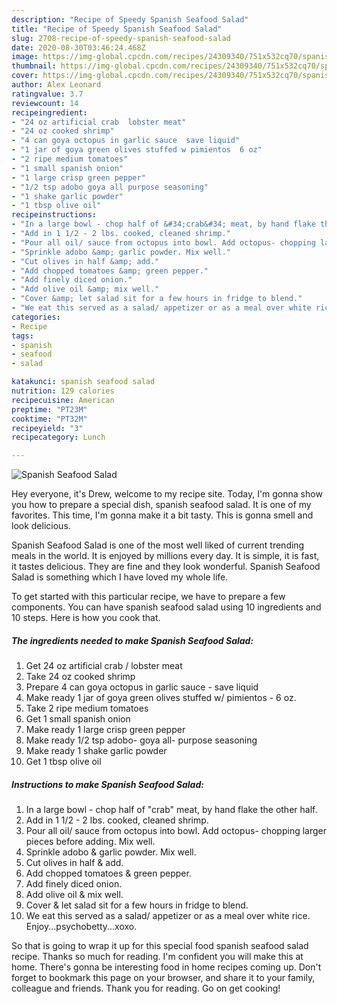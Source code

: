 ```yaml
---
description: "Recipe of Speedy Spanish Seafood Salad"
title: "Recipe of Speedy Spanish Seafood Salad"
slug: 2708-recipe-of-speedy-spanish-seafood-salad
date: 2020-08-30T03:46:24.468Z
image: https://img-global.cpcdn.com/recipes/24309340/751x532cq70/spanish-seafood-salad-recipe-main-photo.jpg
thumbnail: https://img-global.cpcdn.com/recipes/24309340/751x532cq70/spanish-seafood-salad-recipe-main-photo.jpg
cover: https://img-global.cpcdn.com/recipes/24309340/751x532cq70/spanish-seafood-salad-recipe-main-photo.jpg
author: Alex Leonard
ratingvalue: 3.7
reviewcount: 14
recipeingredient:
- "24 oz artificial crab  lobster meat"
- "24 oz cooked shrimp"
- "4 can goya octopus in garlic sauce  save liquid"
- "1 jar of goya green olives stuffed w pimientos  6 oz"
- "2 ripe medium tomatoes"
- "1 small spanish onion"
- "1 large crisp green pepper"
- "1/2 tsp adobo goya all purpose seasoning"
- "1 shake garlic powder"
- "1 tbsp olive oil"
recipeinstructions:
- "In a large bowl - chop half of &#34;crab&#34; meat, by hand flake the other half."
- "Add in 1 1/2 - 2 lbs. cooked, cleaned shrimp."
- "Pour all oil/ sauce from octopus into bowl. Add octopus- chopping larger pieces before adding. Mix well."
- "Sprinkle adobo &amp; garlic powder. Mix well."
- "Cut olives in half &amp; add."
- "Add chopped tomatoes &amp; green pepper."
- "Add finely diced onion."
- "Add olive oil &amp; mix well."
- "Cover &amp; let salad sit for a few hours in fridge to blend."
- "We eat this served as a salad/ appetizer or as a meal over white rice. Enjoy...psychobetty...xoxo."
categories:
- Recipe
tags:
- spanish
- seafood
- salad

katakunci: spanish seafood salad 
nutrition: 129 calories
recipecuisine: American
preptime: "PT23M"
cooktime: "PT32M"
recipeyield: "3"
recipecategory: Lunch

---
```



![Spanish Seafood Salad](https://img-global.cpcdn.com/recipes/24309340/751x532cq70/spanish-seafood-salad-recipe-main-photo.jpg)

Hey everyone, it's Drew, welcome to my recipe site. Today, I'm gonna show you how to prepare a special dish, spanish seafood salad. It is one of my favorites. This time, I'm gonna make it a bit tasty. This is gonna smell and look delicious.



Spanish Seafood Salad is one of the most well liked of current trending meals in the world. It is enjoyed by millions every day. It is simple, it is fast, it tastes delicious. They are fine and they look wonderful. Spanish Seafood Salad is something which I have loved my whole life.


To get started with this particular recipe, we have to prepare a few components. You can have spanish seafood salad using 10 ingredients and 10 steps. Here is how you cook that.

<!--inarticleads1-->

##### The ingredients needed to make Spanish Seafood Salad:

1. Get 24 oz artificial crab / lobster meat
1. Take 24 oz cooked shrimp
1. Prepare 4 can goya octopus in garlic sauce - save liquid
1. Make ready 1 jar of goya green olives stuffed w/ pimientos - 6 oz.
1. Take 2 ripe medium tomatoes
1. Get 1 small spanish onion
1. Make ready 1 large crisp green pepper
1. Make ready 1/2 tsp adobo- goya all- purpose seasoning
1. Make ready 1 shake garlic powder
1. Get 1 tbsp olive oil




<!--inarticleads2-->

##### Instructions to make Spanish Seafood Salad:

1. In a large bowl - chop half of &#34;crab&#34; meat, by hand flake the other half.
1. Add in 1 1/2 - 2 lbs. cooked, cleaned shrimp.
1. Pour all oil/ sauce from octopus into bowl. Add octopus- chopping larger pieces before adding. Mix well.
1. Sprinkle adobo &amp; garlic powder. Mix well.
1. Cut olives in half &amp; add.
1. Add chopped tomatoes &amp; green pepper.
1. Add finely diced onion.
1. Add olive oil &amp; mix well.
1. Cover &amp; let salad sit for a few hours in fridge to blend.
1. We eat this served as a salad/ appetizer or as a meal over white rice. Enjoy...psychobetty...xoxo.




So that is going to wrap it up for this special food spanish seafood salad recipe. Thanks so much for reading. I'm confident you will make this at home. There's gonna be interesting food in home recipes coming up. Don't forget to bookmark this page on your browser, and share it to your family, colleague and friends. Thank you for reading. Go on get cooking!
